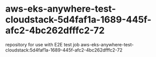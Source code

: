 # aws-eks-anywhere-test-cloudstack-5d4faf1a-1689-445f-afc2-4bc262dfffc2-72
repository for use with E2E test job aws-eks-anywhere-test-cloudstack:5d4faf1a-1689-445f-afc2-4bc262dfffc2-72
